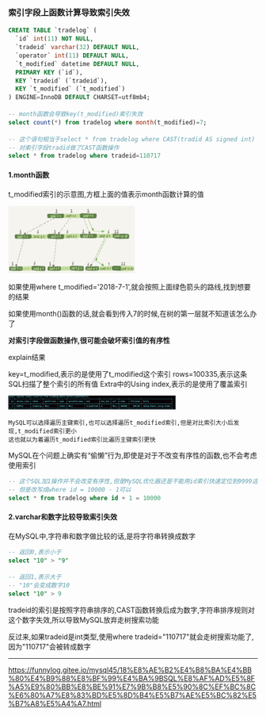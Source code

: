 ### 索引字段上函数计算导致索引失效

```sql
CREATE TABLE `tradelog` (
  `id` int(11) NOT NULL,
  `tradeid` varchar(32) DEFAULT NULL,
  `operator` int(11) DEFAULT NULL,
  `t_modified` datetime DEFAULT NULL,
  PRIMARY KEY (`id`),
  KEY `tradeid` (`tradeid`),
  KEY `t_modified` (`t_modified`)
) ENGINE=InnoDB DEFAULT CHARSET=utf8mb4;

-- month函数会导致key(t_modified)索引失效
select count(*) from tradelog where month(t_modified)=7;

-- 这个语句相当于select * from tradelog where CAST(tradid AS signed int) = 110717
-- 对索引字段tradid做了CAST函数操作
select * from tradelog where tradeid=110717
```

#### 1.month函数

t_modified索引的示意图,方框上面的值表示month函数计算的值

<img src="./MySQL_index_1.png" style="zoom: 25%;" />

如果使用where t_modified='2018-7-1’,就会按照上面绿色箭头的路线,找到想要的结果

如果使用month()函数的话,就会看到传入7的时候,在树的第一层就不知道该怎么办了

**对索引字段做函数操作,很可能会破坏索引值的有序性**



explain结果

key=t_modified,表示的是使用了t_modified这个索引
rows=100335,表示这条SQL扫描了整个索引的所有值
Extra中的Using index,表示的是使用了覆盖索引

<img src="./MySQL_index_2.png" style="zoom:33%;" />

```
MySQL可以选择遍历主键索引,也可以选择遍历t_modified索引,但是对比索引大小后发现,t_modified索引更小
这也就以为着遍历t_modified索引比遍历主键索引更快
```



MySQL在个问题上确实有“偷懒”行为,即使是对于不改变有序性的函数,也不会考虑使用索引

```sql
-- 这个SQL加1操作并不会改变有序性,但是MySQL优化器还是不能用id索引快速定位到9999这一行
-- 但是改写成where id = 10000 - 1可以
select * from tradelog where id + 1 = 10000
```



#### 2.varchar和数字比较导致索引失效

在MySQL中,字符串和数字做比较的话,是将字符串转换成数字

```sql
-- 返回0,表示小于
select "10" > "9"

-- 返回1,表示大于
-- "10"会变成数字10
select "10" > 9
```

tradeid的索引是按照字符串排序的,CAST函数转换后成为数字,字符串排序规则对这个数字失效,所以导致MySQL放弃走树搜索功能

反过来,如果tradeid是int类型,使用where tradeid="110717"就会走树搜索功能了,因为"110717"会被转成数字

---

https://funnylog.gitee.io/mysql45/18%E8%AE%B2%E4%B8%BA%E4%BB%80%E4%B9%88%E8%BF%99%E4%BA%9BSQL%E8%AF%AD%E5%8F%A5%E9%80%BB%E8%BE%91%E7%9B%B8%E5%90%8C%EF%BC%8C%E6%80%A7%E8%83%BD%E5%8D%B4%E5%B7%AE%E5%BC%82%E5%B7%A8%E5%A4%A7.html

